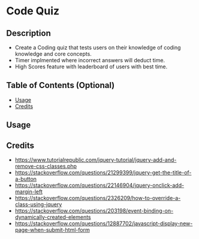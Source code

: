 # Code Quiz

## Description

- Create a Coding quiz that tests users on their knowledge of coding knowledge and core concepts.
- Timer implmented where incorrect answers will deduct time. 
- High Scores feature with leaderboard of users with best time. 


## Table of Contents (Optional)

- [Usage](#usage)
- [Credits](#credits)


## Usage


## Credits

- https://www.tutorialrepublic.com/jquery-tutorial/jquery-add-and-remove-css-classes.php
- https://stackoverflow.com/questions/21299399/jquery-get-the-title-of-a-button
- https://stackoverflow.com/questions/22146904/jquery-onclick-add-margin-left
- https://stackoverflow.com/questions/2326209/how-to-override-a-class-using-jquery
- https://stackoverflow.com/questions/203198/event-binding-on-dynamically-created-elements
- https://stackoverflow.com/questions/12887702/javascript-display-new-page-when-submit-html-form
